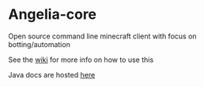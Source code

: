 # Angelia-core
Open source command line minecraft client with focus on botting/automation


See the [wiki](https://github.com/Maxopoly/Angelia-core/wiki) for more info on how to use this

Java docs are hosted [here](https://maxopoly.github.io/Angelia-core)
